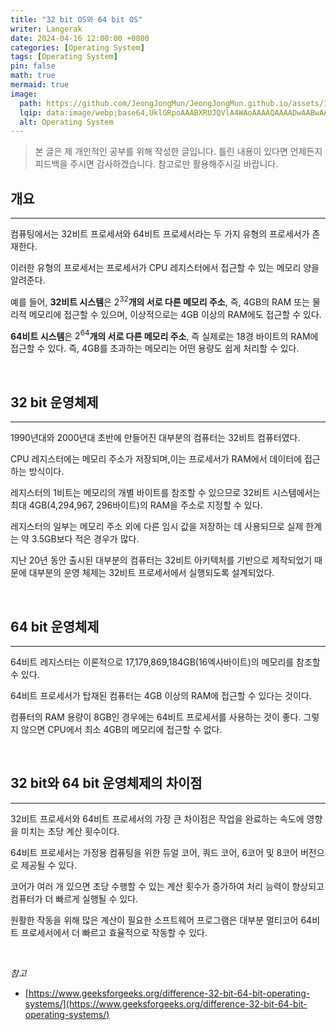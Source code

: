 ```yaml
---
title: "32 bit OS와 64 bit OS"
writer: Langerak
date: 2024-04-16 12:00:00 +0800
categories: [Operating System]
tags: [Operating System]
pin: false
math: true
mermaid: true
image:
  path: https://github.com/JeongJongMun/JeongJongMun.github.io/assets/101979073/00669375-23a8-413d-9f8c-403ef8999c8b
  lqip: data:image/webp;base64,UklGRpoAAABXRUJQVlA4WAoAAAAQAAAADwAABwAAQUxQSDIAAAARL0AmbZurmr57yyIiqE8oiG0bejIYEQTgqiDA9vqnsUSI6H+oAERp2HZ65qP/VIAWAFZQOCBCAAAA8AEAnQEqEAAIAAVAfCWkAALp8sF8rgRgAP7o9FDvMCkMde9PK7euH5M1m6VWoDXf2FkP3BqV0ZYbO6NA/VFIAAAA
  alt: Operating System
---
```


> 본 글은 제 개인적인 공부를 위해 작성한 글입니다. 틀린 내용이 있다면 언제든지 피드백을 주시면 감사하겠습니다. 참고로만 활용해주시길 바랍니다.

## 개요

---

컴퓨팅에서는 32비트 프로세서와 64비트 프로세서라는 두 가지 유형의 프로세서가 존재한다.

이러한 유형의 프로세서는 프로세서가 CPU 레지스터에서 접근할 수 있는 메모리 양을 알려준다.

예를 들어, **32비트 시스템**은 $2^{32}$**개의 서로 다른 메모리 주소**, 즉, 4GB의 RAM 또는 물리적 메모리에 접근할 수 있으며, 이상적으로는 4GB 이상의 RAM에도 접근할 수 있다.

**64비트 시스템**은 $2^{64}$**개의 서로 다른 메모리 주소**, 즉 실제로는 18경 바이트의 RAM에 접근할 수 있다. 즉, 4GB를 초과하는 메모리는 어떤 용량도 쉽게 처리할 수 있다.

<br/>

## 32 bit 운영체제

---

1990년대와 2000년대 초반에 만들어진 대부분의 컴퓨터는 32비트 컴퓨터였다.

CPU 레지스터에는 메모리 주소가 저장되며,이는 프로세서가 RAM에서 데이터에 접근하는 방식이다.

레지스터의 1비트는 메모리의 개별 바이트를 참조할 수 있으므로 32비트 시스템에서는 최대 4GB(4,294,967, 296바이트)의 RAM을 주소로 지정할 수 있다.

레지스터의 일부는 메모리 주소 외에 다른 임시 값을 저장하는 데 사용되므로 실제 한계는 약 3.5GB보다 적은 경우가 많다.

지난 20년 동안 출시된 대부분의 컴퓨터는 32비트 아키텍처를 기반으로 제작되었기 때문에 대부분의 운영 체제는 32비트 프로세서에서 실행되도록 설계되었다.

<br/>

## 64 bit 운영체제

---

64비트 레지스터는 이론적으로 17,179,869,184GB(16엑사바이트)의 메모리를 참조할 수 있다.

64비트 프로세서가 탑재된 컴퓨터는 4GB 이상의 RAM에 접근할 수 있다는 것이다.

컴퓨터의 RAM 용량이 8GB인 경우에는 64비트 프로세서를 사용하는 것이 좋다. 그렇지 않으면 CPU에서 최소 4GB의 메모리에 접근할 수 없다.

<br/>

## 32 bit와 64 bit 운영체제의 차이점

---

32비트 프로세서와 64비트 프로세서의 가장 큰 차이점은 작업을 완료하는 속도에 영향을 미치는 초당 계산 횟수이다.

64비트 프로세서는 가정용 컴퓨팅을 위한 듀얼 코어, 쿼드 코어, 6코어 및 8코어 버전으로 제공될 수 있다.

코어가 여러 개 있으면 초당 수행할 수 있는 계산 횟수가 증가하여 처리 능력이 향상되고 컴퓨터가 더 빠르게 실행될 수 있다.

원활한 작동을 위해 많은 계산이 필요한 소프트웨어 프로그램은 대부분 멀티코어 64비트 프로세서에서 더 빠르고 효율적으로 작동할 수 있다.

<br/>

*참고*
- [https://www.geeksforgeeks.org/difference-32-bit-64-bit-operating-systems/](https://www.geeksforgeeks.org/difference-32-bit-64-bit-operating-systems/)

